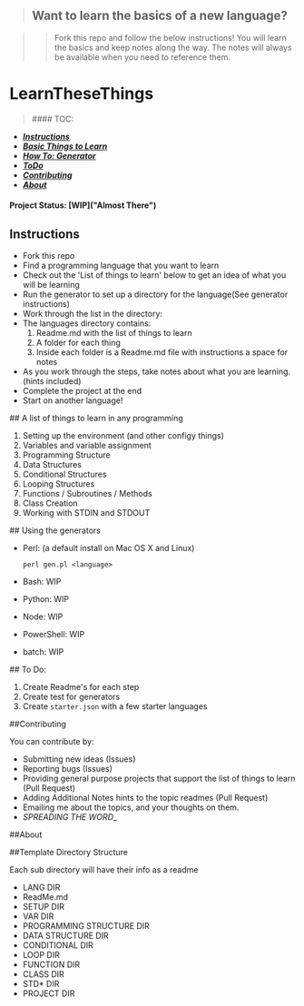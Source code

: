 
> ## Want to learn the basics of a new language?

> >Fork this repo and follow the below instructions! You will learn the basics and keep notes along the way. The notes will always be available when you need to reference them.

# LearnTheseThings

> ####<a name="toc"></a> TOC:
 * [**_Instructions_**](#instructions)
 * [**_Basic Things to Learn_**](#things)
 * [**_How To: Generator_**](#generators)
 * [**_ToDo_**](#todo)
 * [**_Contributing_**](#contributing)
 * [**_About_**](#about)
 
#### Project Status: [WIP]("Almost There")


## <a name="instructions"></a>Instructions

* Fork this repo
* Find a programming language that you want to learn
* Check out the 'List of things to learn' below to get an idea of what you will be learning
* Run the generator to set up a directory for the language(See generator instructions)
* Work through the list in the directory:
 * The languages directory contains:
    1. Readme.md with the list of things to learn
    2. A folder for each thing
    3. Inside each folder is a Readme.md file with instructions a space for notes
* As you work through the steps, take notes about what you are learning. (hints included)
* Complete the project at the end 
* Start on another language!

##<a name="things"></a> A list of things to learn in any programming

1. Setting up the environment (and other configy things)
2. Variables and variable assignment
3. Programming Structure
4. Data Structures
5. Conditional Structures
6. Looping Structures
7. Functions / Subroutines / Methods
7. Class Creation
8. Working with STDIN and STDOUT

##<a name="generator"></a> Using the generators

* Perl: (a default install on Mac OS X and Linux) 

	`perl gen.pl <language>`
* Bash: WIP
* Python: WIP
* Node: WIP
* PowerShell: WIP
* batch: WIP


##<a name="todo"></a> To Do:
1. Create Readme's for each step
2. Create test for generators
3. Create `starter.json` with a few starter languages

##<a name="contributing"></a>Contributing

 You can contribute by:
 
 * Submitting new ideas (Issues)
 * Reporting bugs (Issues)
 * Providing general purpose projects that support the list of things to learn (Pull Request)
 * Adding Additional Notes hints to the topic readmes (Pull Request)
 * Emailing me about the topics, and your thoughts on them.
 * _SPREADING THE WORD__

##<a name="about"></a>About
 
##<a name="template"></a>Template Directory Structure

Each sub directory will have their info as a readme

* LANG DIR
 * ReadMe.md
 * SETUP DIR
 * VAR DIR
 * PROGRAMMING STRUCTURE DIR
 * DATA STRUCTURE DIR
 * CONDITIONAL DIR
 * LOOP DIR
 * FUNCTION DIR
 * CLASS DIR
 * STD* DIR
 * PROJECT DIR 
